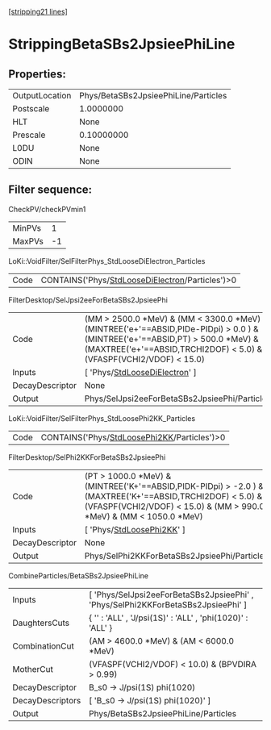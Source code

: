 [[stripping21 lines]](./stripping21-index)

# StrippingBetaSBs2JpsieePhiLine

## Properties:

|                |                                      |
|----------------|--------------------------------------|
| OutputLocation | Phys/BetaSBs2JpsieePhiLine/Particles |
| Postscale      | 1.0000000                            |
| HLT            | None                                 |
| Prescale       | 0.10000000                           |
| L0DU           | None                                 |
| ODIN           | None                                 |

## Filter sequence:

CheckPV/checkPVmin1

|        |     |
|--------|-----|
| MinPVs | 1   |
| MaxPVs | -1  |

LoKi::VoidFilter/SelFilterPhys_StdLooseDiElectron_Particles

|      |                                                                                                      |
|------|------------------------------------------------------------------------------------------------------|
| Code | CONTAINS('Phys/[StdLooseDiElectron](./stripping21-commonparticles-stdloosedielectron)/Particles')\>0 |

FilterDesktop/SelJpsi2eeForBetaSBs2JpsieePhi

|                 |                                                                                                                                                                                                             |
|-----------------|-------------------------------------------------------------------------------------------------------------------------------------------------------------------------------------------------------------|
| Code            | (MM \> 2500.0 \*MeV) & (MM \< 3300.0 \*MeV) & (MINTREE('e+'==ABSID,PIDe-PIDpi) \> 0.0 ) & (MINTREE('e+'==ABSID,PT) \> 500.0 \*MeV) & (MAXTREE('e+'==ABSID,TRCHI2DOF) \< 5.0) & (VFASPF(VCHI2/VDOF) \< 15.0) |
| Inputs          | [ 'Phys/[StdLooseDiElectron](./stripping21-commonparticles-stdloosedielectron)' ]                                                                                                                         |
| DecayDescriptor | None                                                                                                                                                                                                        |
| Output          | Phys/SelJpsi2eeForBetaSBs2JpsieePhi/Particles                                                                                                                                                               |

LoKi::VoidFilter/SelFilterPhys_StdLoosePhi2KK_Particles

|      |                                                                                              |
|------|----------------------------------------------------------------------------------------------|
| Code | CONTAINS('Phys/[StdLoosePhi2KK](./stripping21-commonparticles-stdloosephi2kk)/Particles')\>0 |

FilterDesktop/SelPhi2KKForBetaSBs2JpsieePhi

|                 |                                                                                                                                                                                         |
|-----------------|-----------------------------------------------------------------------------------------------------------------------------------------------------------------------------------------|
| Code            | (PT \> 1000.0 \*MeV) & (MINTREE('K+'==ABSID,PIDK-PIDpi) \> -2.0 ) & (MAXTREE('K+'==ABSID,TRCHI2DOF) \< 5.0) & (VFASPF(VCHI2/VDOF) \< 15.0) & (MM \> 990.0 \*MeV) & (MM \< 1050.0 \*MeV) |
| Inputs          | [ 'Phys/[StdLoosePhi2KK](./stripping21-commonparticles-stdloosephi2kk)' ]                                                                                                             |
| DecayDescriptor | None                                                                                                                                                                                    |
| Output          | Phys/SelPhi2KKForBetaSBs2JpsieePhi/Particles                                                                                                                                            |

CombineParticles/BetaSBs2JpsieePhiLine

|                  |                                                                                    |
|------------------|------------------------------------------------------------------------------------|
| Inputs           | [ 'Phys/SelJpsi2eeForBetaSBs2JpsieePhi' , 'Phys/SelPhi2KKForBetaSBs2JpsieePhi' ] |
| DaughtersCuts    | { '' : 'ALL' , 'J/psi(1S)' : 'ALL' , 'phi(1020)' : 'ALL' }                         |
| CombinationCut   | (AM \> 4600.0 \*MeV) & (AM \< 6000.0 \*MeV)                                        |
| MotherCut        | (VFASPF(VCHI2/VDOF) \< 10.0) & (BPVDIRA \> 0.99)                                   |
| DecayDescriptor  | B_s0 -\> J/psi(1S) phi(1020)                                                       |
| DecayDescriptors | [ 'B_s0 -\> J/psi(1S) phi(1020)' ]                                               |
| Output           | Phys/BetaSBs2JpsieePhiLine/Particles                                               |
